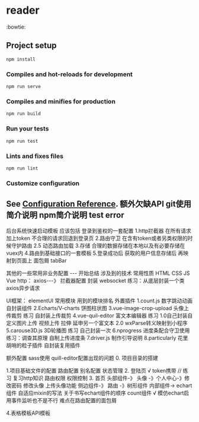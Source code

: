 # reader
:bowtie:


## Project setup
```
npm install
```

### Compiles and hot-reloads for development
```
npm run serve
```

### Compiles and minifies for production
```
npm run build
```

### Run your tests
```
npm run test
```

### Lints and fixes files
```
npm run lint
```

### Customize configuration
See [Configuration Reference](https://cli.vuejs.org/config/).
额外欠缺API
git使用简介说明
npm简介说明
test error
--- 
后台系统快速启动模板 应该包括
登录到鉴权的一套配置
1.http拦截器 在所有请求加上token 不合理的请求回退到登录页
2.路由守卫 在含有token或者另类权限的时候守护路由
2.5 动态路由加载
3.存储 合理的数据存储在本地以及有必要存储在  vuex内
4.路由到基础接口的一套模板
5.登录成功后 获取的用户信息存储后 再映射到页面上 
面包屑 tabBar

其他的一些常用非业务配置
--- 开始总结
涉及到的技术 常用性质
    HTML
    CSS
    JS
    Vue
http： axios---》 拦截器配置 封装
 websocket
练习：从底层封装一个类axios异步请求

UI框架： elementUI
常用模块
用到的模块排名
外置插件
    1.count.js 数字跳动动画 自封装组件
    2.Echarts/V-charts 饼图柱状图
    3.vue-image-crop-upload 头像上传裁剪 练习 自封装上传裁剪
    4.vue-quil-editor 富文本编辑器 
        练习 1.0自己封装自定义图片上传 视频上传 拉伸  延申另一个富文本
            2.0 wxParse转义映射到小程序
    5.carouse3D.js 3D轮播图 练习 自己封装一次
    6.nprogress 进度条配合守卫使用 练习：调查其原理 自制上传进度条
    7.driver.js 制作引导说明
    8.particularly 花里胡哨的粒子插件
自封装复用插件

额外配置
sass使用 quill-editor配置出现的问题
0. 项目目录的搭建

1.项目基础文件的配置
 路由配置
 别名配置
 状态管理
2.
 登陆页 √
 token携带 // 练习 复习http知识
 路由权限 
 权限控制
3.
 首页
 头部组件-》 头像 -》个人中心-》修改密码 修改头像 上传头像功能
 侧边组件-》 路由 -》树形组件
 内部组件-> echart组件 自适应mixin的写法
 关于书写echart组件的顺序
 count组件 √ 模仿echart启用事件监听也不是不行
 难点在路由配置的面包屑

4.表格模板API模板
